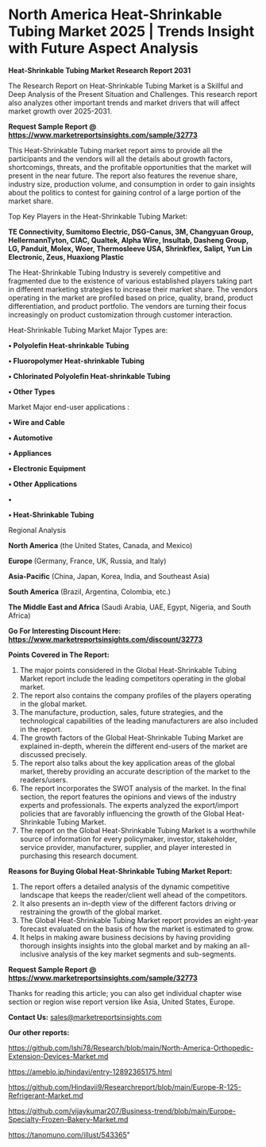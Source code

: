 # North America Heat-Shrinkable Tubing Market 2025 | Trends Insight with Future Aspect Analysis

<strong>Heat-Shrinkable Tubing Market Research Report 2031</strong>

The Research Report on Heat-Shrinkable Tubing Market is a Skillful and Deep Analysis of the Present Situation and Challenges. This research report also analyzes other important trends and market drivers that will affect market growth over 2025-2031.

<strong>Request Sample Report @ <a href=https://www.marketreportsinsights.com/sample/32773>https://www.marketreportsinsights.com/sample/32773</a></strong>

This Heat-Shrinkable Tubing market report aims to provide all the participants and the vendors will all the details about growth factors, shortcomings, threats, and the profitable opportunities that the market will present in the near future. The report also features the revenue share, industry size, production volume, and consumption in order to gain insights about the politics to contest for gaining control of a large portion of the market share.

Top Key Players in the Heat-Shrinkable Tubing Market:

<strong>TE Connectivity, Sumitomo Electric, DSG-Canus, 3M, Changyuan Group, HellermannTyton, CIAC, Qualtek, Alpha Wire, Insultab, Dasheng Group, LG, Panduit, Molex, Woer, Thermosleeve USA, Shrinkflex, Salipt, Yun Lin Electronic, Zeus, Huaxiong Plastic</strong>

The Heat-Shrinkable Tubing Industry is severely competitive and fragmented due to the existence of various established players taking part in different marketing strategies to increase their market share. The vendors operating in the market are profiled based on price, quality, brand, product differentiation, and product portfolio. The vendors are turning their focus increasingly on product customization through customer interaction.

Heat-Shrinkable Tubing Market Major Types are:

<strong>•  Polyolefin Heat-shrinkable Tubing

•  Fluoropolymer Heat-shrinkable Tubing

•  Chlorinated Polyolefin Heat-shrinkable Tubing

•  Other Types</strong>

Market Major end-user applications :

<strong>•  Wire and Cable

•  Automotive

•  Appliances

•  Electronic Equipment

•  Other Applications

•  

•  Heat-Shrinkable Tubing</strong>

Regional Analysis

</u><strong><b>North America</b></strong> (the United States, Canada, and Mexico)

<strong><b>Europe </b></strong>(Germany, France, UK, Russia, and Italy)

<strong><b>Asia-Pacific</b></strong> (China, Japan, Korea, India, and Southeast Asia)

<strong><b>South America</b></strong> (Brazil, Argentina, Colombia, etc.)

<strong><b>The Middle East and Africa</b></strong> (Saudi Arabia, UAE, Egypt, Nigeria, and South Africa)

<strong>Go For Interesting Discount Here: <a href=https://www.marketreportsinsights.com/discount/32773>https://www.marketreportsinsights.com/discount/32773</a></strong>

<strong>Points Covered in The Report:</strong>
<ol>
  <li>The major points considered in the Global Heat-Shrinkable Tubing Market report include the leading competitors operating in the global market.</li>
  <li>The report also contains the company profiles of the players operating in the global market.</li>
  <li>The manufacture, production, sales, future strategies, and the technological capabilities of the leading manufacturers are also included in the report.</li>
  <li>The growth factors of the Global Heat-Shrinkable Tubing Market are explained in-depth, wherein the different end-users of the market are discussed precisely.</li>
  <li>The report also talks about the key application areas of the global market, thereby providing an accurate description of the market to the readers/users.</li>
  <li>The report incorporates the SWOT analysis of the market. In the final section, the report features the opinions and views of the industry experts and professionals. The experts analyzed the export/import policies that are favorably influencing the growth of the Global Heat-Shrinkable Tubing Market.</li>
  <li>The report on the Global Heat-Shrinkable Tubing Market is a worthwhile source of information for every policymaker, investor, stakeholder, service provider, manufacturer, supplier, and player interested in purchasing this research document.</li>
</ol>
<strong>Reasons for Buying Global Heat-Shrinkable Tubing Market Report:</strong>

<ol>
  <li>The report offers a detailed analysis of the dynamic competitive landscape that keeps the reader/client well ahead of the competitors.</li>
  <li>It also presents an in-depth view of the different factors driving or restraining the growth of the global market.</li>
  <li>The Global Heat-Shrinkable Tubing Market report provides an eight-year forecast evaluated on the basis of how the market is estimated to grow.</li>
  <li>It helps in making aware business decisions by having providing thorough insights insights into the global market and by making an all-inclusive analysis of the key market segments and sub-segments.</li>
</ol>
<strong>Request Sample Report @ <a href=https://www.marketreportsinsights.com/sample/32773>https://www.marketreportsinsights.com/sample/32773</a></strong>


Thanks for reading this article; you can also get individual chapter wise section or region wise report version like Asia, United States, Europe.

<strong>Contact Us:</strong>
sales@marketreportsinsights.com

<strong>Our other reports:</strong>

<a href=https://github.com/Ishi78/Research/blob/main/North-America-Orthopedic-Extension-Devices-Market.md>https://github.com/Ishi78/Research/blob/main/North-America-Orthopedic-Extension-Devices-Market.md</a>

<a href=https://ameblo.jp/hindavi/entry-12892365175.html>https://ameblo.jp/hindavi/entry-12892365175.html</a>

<a href=https://github.com/Hindavii9/Researchreport/blob/main/Europe-R-125-Refrigerant-Market.md>https://github.com/Hindavii9/Researchreport/blob/main/Europe-R-125-Refrigerant-Market.md</a>

<a href=https://github.com/vijaykumar207/Business-trend/blob/main/Europe-Specialty-Frozen-Bakery-Market.md>https://github.com/vijaykumar207/Business-trend/blob/main/Europe-Specialty-Frozen-Bakery-Market.md</a>

<a href=https://tanomuno.com/illust/543365>https://tanomuno.com/illust/543365</a>"
